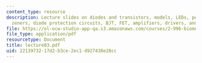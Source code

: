 ```yaml
---
content_type: resource
description: Lecture slides on diodes and transistors, models, LEDs, peak-detector,
  zeners, diode protection circuits, BJT, FET, amplifiers, drivers, and H-bridges.
file: https://ol-ocw-studio-app-qa.s3.amazonaws.com/courses/2-996-biomedical-devices-design-laboratory-fall-2007/2213973217d2b3ce2ec1d927438e28cc_lecture03.pdf
file_type: application/pdf
resourcetype: Document
title: lecture03.pdf
uid: 22139732-17d2-b3ce-2ec1-d927438e28cc
---
```

